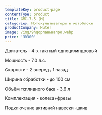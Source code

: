 ```yaml
---
templateKey: product-page
contentType: product
title: GMC-7.5 (M)
categories: Мотокультиваторы и мотоблоки
productCompany: Huter
image: /img/9hqорпавывапро.webp
price: '30300'
---
```

Двигатель - 4-х тактный одноцилиндровый

Мощность - 7.0 л.с.

Скорости - 2 вперед / 1 назад

Ширина обработки - до 100 см

Объём топливного бака - 3,6 л

Комплектация - колеса+фрезы

Подключение активной навески -шкив
